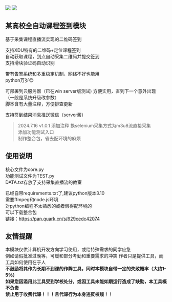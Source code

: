![](https://img.shields.io/badge/Python-3.10.1-blue)
![](https://img.shields.io/badge/version-1.0.1-green)
## 某高校全自动课程签到模块
基于采集课程直播流实现的二维码签到  

支持XDU特有的二维码+定位课程签到  
自动获取课程，到点自动采集二维码并提交签到  
支持滑块验证码自动识别  

带有告警系统和多重稳定机制，网络不好也能用  
python万岁😌

可部署到云服务器（已在win server版测试)
方便实用，直到下一个意外出现  
（一般是系统升级改参数）  
脚本含有大量注释，方便排查更新  

支持签到结果消息推送微信（server酱）  


>2024.7.16 v1.0.1
>添加注释 换selenium采集方式为m3u8流直接采集  
>添加功能测试入口  
>制作整合包，省去配环境的麻烦  


## 使用说明
核心文件为core.py  
功能测试文件为TEST.py  
DATA.txt存放了支持采集直播流的教室

已经自带requirements.txt了,建议python版本3.10  
需要ffmpeg和node.js环境  
对python编程不太熟悉的或者懒得配环境的  
可以下载整合包  
链接：https://pan.quark.cn/s/629cedc42074

## 友情提醒
本模块仅供计算机开发方向学习使用，或给特殊需求的同学应急  
例如请假批准过晚等，可缓和部分考勤和重要需求的冲突
作者只是提供工具，而工具如何使用在于人  
**不鼓励将其作为长期不到课的作弊工具，同时本模块自带一定的失败概率（大约1-5％）**  
**如果您因滥用此工具受到学校处分，或因工具未能如期运行造成了缺勤，本工具概不负责**  
**禁止用于收费代课！！！且代课行为本身违反校规！！**
